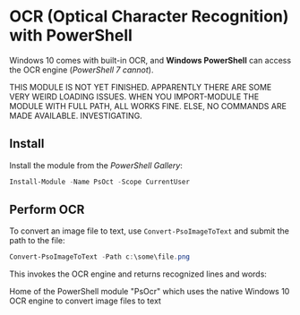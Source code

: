 # OCR (Optical Character Recognition) with PowerShell

Windows 10 comes with built-in OCR, and **Windows PowerShell** can access the OCR engine (*PowerShell 7 cannot*).

THIS MODULE IS NOT YET FINISHED. APPARENTLY THERE ARE SOME VERY WEIRD LOADING ISSUES. WHEN YOU IMPORT-MODULE THE MODULE WITH FULL PATH, ALL WORKS FINE. ELSE, NO COMMANDS ARE MADE AVAILABLE. INVESTIGATING.

## Install

Install the module from the *PowerShell Gallery*:

```powershell
Install-Module -Name PsOct -Scope CurrentUser
```

## Perform OCR

To convert an image file to text, use `Convert-PsoImageToText` and submit the path to the file:

```powershell
Convert-PsoImageToText -Path c:\some\file.png
```

This invokes the OCR engine and returns recognized lines and words:




Home of the PowerShell module "PsOcr" which uses the native Windows 10 OCR engine to convert image files to text
